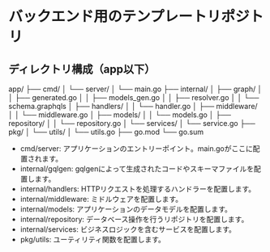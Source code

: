 # バックエンド用のテンプレートリポジトリ

## ディレクトリ構成（app以下）

app/
├── cmd/
│   └── server/
│       └── main.go
├── internal/
│   ├── graph/
│   │   ├── generated.go
│   │   ├── models_gen.go
│   │   ├── resolver.go
│   │   └── schema.graphqls
│   ├── handlers/
│   │   └── handler.go
│   ├── middleware/
│   │   └── middleware.go
│   ├── models/
│   │   └── models.go
│   ├── repository/
│   │   └── repository.go
│   └── services/
│       └── service.go
├── pkg/
│   └── utils/
│       └── utils.go
├── go.mod
└── go.sum

- cmd/server: アプリケーションのエントリーポイント。main.goがここに配置されます。
- internal/gqlgen: gqlgenによって生成されたコードやスキーマファイルを配置します。
- internal/handlers: HTTPリクエストを処理するハンドラーを配置します。
- internal/middleware: ミドルウェアを配置します。
- internal/models: アプリケーションのデータモデルを配置します。
- internal/repository: データベース操作を行うリポジトリを配置します。
- internal/services: ビジネスロジックを含むサービスを配置します。
- pkg/utils: ユーティリティ関数を配置します。
